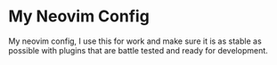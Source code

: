 # My Neovim Config

My neovim config, I use this for work and make sure it is as stable as possible with plugins that are battle tested and
ready for development.

[nightly]: https://github.com/creativenull/nvim-config
